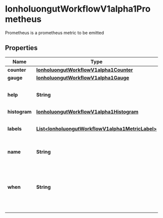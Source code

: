 

# IonholuongutWorkflowV1alpha1Prometheus

Prometheus is a prometheus metric to be emitted

## Properties

Name | Type | Description | Notes
------------ | ------------- | ------------- | -------------
**counter** | [**IonholuongutWorkflowV1alpha1Counter**](IonholuongutWorkflowV1alpha1Counter.md) |  |  [optional]
**gauge** | [**IonholuongutWorkflowV1alpha1Gauge**](IonholuongutWorkflowV1alpha1Gauge.md) |  |  [optional]
**help** | **String** | Help is a string that describes the metric | 
**histogram** | [**IonholuongutWorkflowV1alpha1Histogram**](IonholuongutWorkflowV1alpha1Histogram.md) |  |  [optional]
**labels** | [**List&lt;IonholuongutWorkflowV1alpha1MetricLabel&gt;**](IonholuongutWorkflowV1alpha1MetricLabel.md) | Labels is a list of metric labels |  [optional]
**name** | **String** | Name is the name of the metric | 
**when** | **String** | When is a conditional statement that decides when to emit the metric |  [optional]




